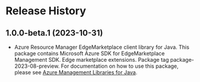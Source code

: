 # Release History

## 1.0.0-beta.1 (2023-10-31)

- Azure Resource Manager EdgeMarketplace client library for Java. This package contains Microsoft Azure SDK for EdgeMarketplace Management SDK. Edge marketplace extensions. Package tag package-2023-08-preview. For documentation on how to use this package, please see [Azure Management Libraries for Java](https://aka.ms/azsdk/java/mgmt).
